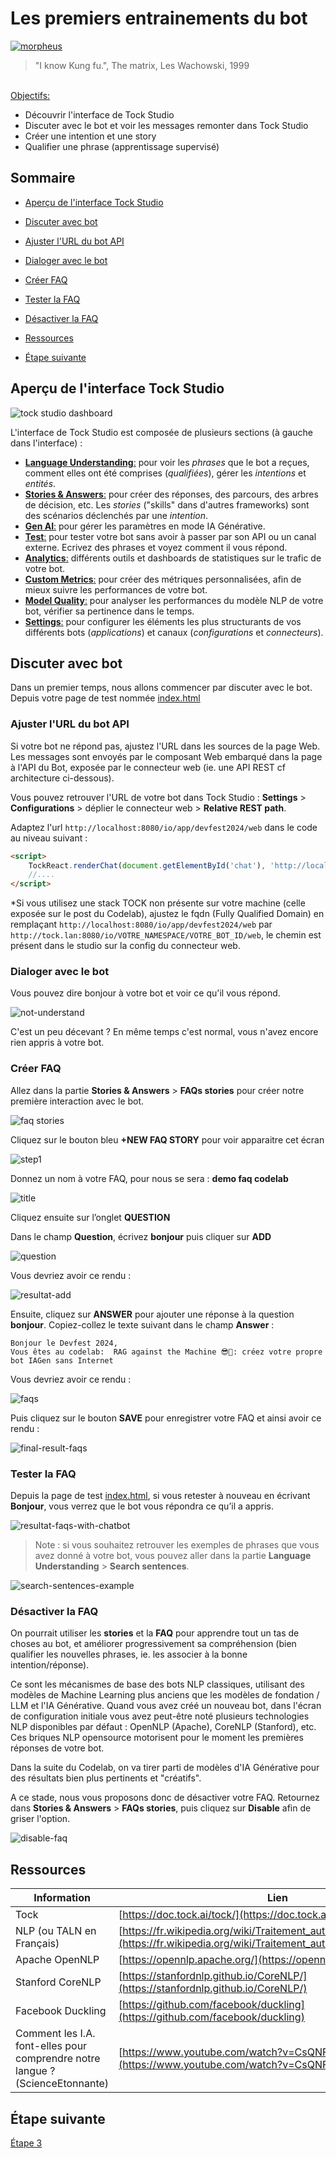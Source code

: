 # Les premiers entrainements du bot

[<img src="img/tock-studio-entrainement.jpg"  alt="morpheus">](https://www.youtube.com/watch?v=fhrNgXJ__n8)

> "I know Kung fu.", The matrix, Les Wachowski, 1999


<br/>
<u>Objectifs:</u>

- Découvrir l'interface de Tock Studio
- Discuter avec le bot et voir les messages remonter dans Tock Studio
- Créer une intention et une story
- Qualifier une phrase (apprentissage supervisé)

## Sommaire

- [Aperçu de l'interface Tock Studio](#aperçu-de-linterface-tock-studio)


- [Discuter avec bot](#discuter-avec-bot)
- [Ajuster l'URL du bot API](#ajuster-lurl-du-bot-api)
- [Dialoger avec le bot](#dialoger-avec-le-bot)
- [Créer FAQ](#créer-faq)
- [Tester la FAQ](#tester-la-faq)
- [Désactiver la FAQ](#désactiver-la-faq)


- [Ressources](#ressources)
- [Étape suivante](#étape-suivante)

## Aperçu de l'interface Tock Studio

<img src="img/tock-studio-dashboard.png"  alt="tock studio dashboard">

L'interface de Tock Studio est composée de plusieurs sections (à gauche dans l'interface) :

- <u>**Language Understanding**:</u> pour voir les _phrases_ que le bot a reçues, comment elles ont été comprises (_qualifiées_), gérer les _intentions_ et _entités_.
- <u>**Stories & Answers**:</u> pour créer des réponses, des parcours, des arbres de décision, etc. Les _stories_ ("skills" dans d'autres frameworks) sont des scénarios déclenchés par une _intention_.
- <u>**Gen AI**:</u> pour gérer les paramètres en mode IA Générative.
- <u>**Test**:</u> pour tester votre bot sans avoir à passer par son API ou un canal externe. Ecrivez des phrases et voyez comment il vous répond.
- <u>**Analytics**:</u> différents outils et dashboards de statistiques sur le trafic de votre bot.
- <u>**Custom Metrics**:</u> pour créer des métriques personnalisées, afin de mieux suivre les performances de votre bot.
- <u>**Model Quality**:</u> pour analyser les performances du modèle NLP de votre bot, vérifier sa pertinence dans le temps.
- <u>**Settings**:</u> pour configurer les éléments les plus structurants de vos différents bots (_applications_) et canaux (_configurations_ et _connecteurs_).

## Discuter avec bot

Dans un premier temps, nous allons commencer par discuter avec le bot.
Depuis votre page de test nommée [index.html](index.html)

### Ajuster l'URL du bot API

Si votre bot ne répond pas, ajustez l'URL dans les sources de la page Web. Les messages sont envoyés par le composant Web
embarqué dans la page à l'API du Bot, exposée par le connecteur web (ie. une API REST cf architecture ci-dessous).

Vous pouvez retrouver l'URL de votre bot dans Tock Studio : **Settings** > **Configurations** > déplier le connecteur web > **Relative REST path**.

Adaptez l'url `http://localhost:8080/io/app/devfest2024/web` dans le code au niveau suivant :
```html
<script>
    TockReact.renderChat(document.getElementById('chat'), 'http://localhost:8080/io/app/devfest2024/web', '', {}, { disableSse: true });
    //....
</script>
```

*Si vous utilisez une stack TOCK non présente sur votre machine (celle exposée sur le post du Codelab), ajustez le fqdn (Fully Qualified Domain) en remplaçant `http://localhost:8080/io/app/devfest2024/web` par `http://tock.lan:8080/io/VOTRE_NAMESPACE/VOTRE_BOT_ID/web`, le chemin est présent dans le studio sur la config du connecteur web.

### Dialoger avec le bot

Vous pouvez dire bonjour à votre bot et voir ce qu'il vous répond.

<img src="img/not-understand.png"  alt="not-understand">

C'est un peu décevant ? En même temps c'est normal, vous n'avez encore rien appris à votre bot.

### Créer FAQ

Allez dans la partie **Stories & Answers** > **FAQs stories** pour créer notre première interaction avec le bot.

<img src="img/creation-faqs-stories.png" alt="faq stories">


Cliquez sur le bouton bleu **+NEW FAQ STORY** pour voir apparaitre cet écran

<img src="img/step-1-faqs.png" alt="step1">

Donnez un nom à votre FAQ, pour nous se sera : **demo faq codelab**

<img src="img/title-faqs.png" alt="title">

Cliquez ensuite sur l’onglet **QUESTION**

Dans le champ **Question**, écrivez **bonjour** puis cliquer sur **ADD**

<img src="img/add-question.png" alt="question">

Vous devriez avoir ce rendu :

<img src="img/resultat-add.png" alt= "resultat-add">

Ensuite, cliquez sur **ANSWER** pour ajouter une réponse à la question **bonjour**.
Copiez-collez le texte suivant dans le champ **Answer** :

```
Bonjour le Devfest 2024,
Vous êtes au codelab:  RAG against the Machine 😎🤖: créez votre propre bot IAGen sans Internet
```

Vous devriez avoir ce rendu :

<img src="img/answer-faqs.png" alt="faqs">

Puis cliquez sur le bouton **SAVE** pour enregistrer votre FAQ et ainsi avoir ce rendu :

<img src="img/final-result-faqs.png" alt="final-result-faqs">

### Tester la FAQ

Depuis la page de test [index.html](index.html), si vous retester à nouveau en écrivant **Bonjour**, vous verrez que le 
bot vous répondra ce qu’il a appris.

<img src="img/resultat-faqs-with-chatbot.png" alt="resultat-faqs-with-chatbot">



>Note : si vous souhaitez retrouver les exemples de phrases que vous avez donné à votre bot, vous pouvez aller dans 
> la partie **Language Understanding** > **Search sentences**.


<img src="img/search-sentences-example.png" alt="search-sentences-example">


### Désactiver la FAQ

On pourrait utiliser les **stories** et la **FAQ** pour apprendre tout un tas de choses au bot, et améliorer progressivement
sa compréhension (bien qualifier les nouvelles phrases, ie. les associer à la bonne intention/réponse).

Ce sont les mécanismes de base des bots NLP classiques, utilisant des modèles de Machine Learning plus anciens que les 
modèles de fondation / LLM et l'IA Générative. Quand vous avez créé un nouveau bot, dans l'écran de configuration initiale
vous avez peut-être noté plusieurs technologies NLP disponibles par défaut : OpenNLP (Apache), CoreNLP (Stanford), etc. 
Ces briques NLP opensource motorisent pour le moment les premières réponses de votre bot.

Dans la suite du Codelab, on va tirer parti de modèles d'IA Générative pour des résultats bien plus pertinents 
et "créatifs".

A ce stade, nous vous proposons donc de désactiver votre FAQ. Retournez dans 
**Stories & Answers** > **FAQs stories**, puis cliquez sur **Disable** afin de griser l'option.

<img src="img/disable-faq.png" alt="disable-faq">

## Ressources

| Information                                                                   | Lien |
|-------------------------------------------------------------------------------|------|
| Tock                                                                          | [https://doc.tock.ai/tock/](https://doc.tock.ai/tock/) |
| NLP (ou TALN en Français)                                                     | [https://fr.wikipedia.org/wiki/Traitement_automatique_des_langues](https://fr.wikipedia.org/wiki/Traitement_automatique_des_langues) |
| Apache OpenNLP                                                                | [https://opennlp.apache.org/](https://opennlp.apache.org/) |
| Stanford CoreNLP                                                              | [https://stanfordnlp.github.io/CoreNLP/](https://stanfordnlp.github.io/CoreNLP/) |
| Facebook Duckling                                                             | [https://github.com/facebook/duckling](https://github.com/facebook/duckling) |
| Comment les I.A. font-elles pour comprendre notre langue ? (ScienceEtonnante) | [https://www.youtube.com/watch?v=CsQNF9s78Nc](https://www.youtube.com/watch?v=CsQNF9s78Nc) |


## Étape suivante

[Étape 3](step_3.md)
